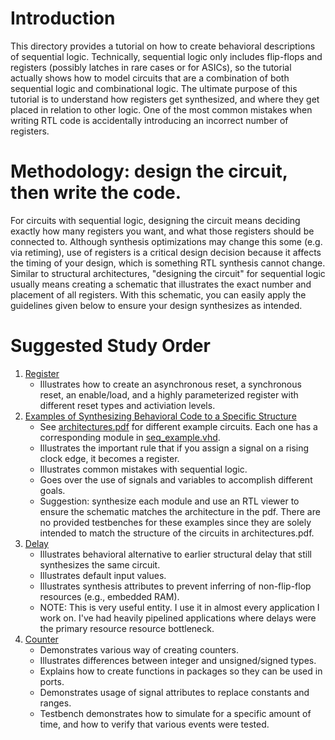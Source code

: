 # Introduction

This directory provides a tutorial on how to create behavioral descriptions of sequential logic. Technically, sequential logic only includes flip-flops and registers
(possibly latches in rare cases or for ASICs), so the tutorial actually shows how to model circuits that are a combination of both sequential logic and
combinational logic. The ultimate purpose of this tutorial is to understand how registers get synthesized, and where they get placed in relation to other logic. One of the most
common mistakes when writing RTL code is accidentally introducing an incorrect number of registers.

# Methodology: design the circuit, then write the code.

For circuits with sequential logic, designing the circuit means deciding exactly how many registers you want, and what those registers should be connected to. Although synthesis 
optimizations may change this some (e.g. via retiming), use of registers is a critical design decision because it affects the timing of your design, which is something RTL 
synthesis cannot change. Similar to structural architectures, "designing the circuit" for sequential logic usually means creating a schematic that illustrates the exact number
and placement of all registers. With this schematic, you can easily apply the guidelines given below to ensure your design synthesizes as intended.

# Suggested Study Order

1. [Register](reg.vhdl)
    - Illustrates how to create an asynchronous reset, a synchronous reset, an enable/load, and a highly parameterized register with different reset types and activiation levels.
1. [Examples of Synthesizing Behavioral Code to a Specific Structure](seq_example.vhd)
    - See [architectures.pdf](architectures.pdf) for different example circuits. Each one has a corresponding module in [seq_example.vhd](seq_example.vhd).
    - Illustrates the important rule that if you assign a signal on a rising clock edge, it becomes a register.
    - Illustrates common mistakes with sequential logic.
    - Goes over the use of signals and variables to accomplish different goals.
    - Suggestion: synthesize each module and use an RTL viewer to ensure the schematic matches the architecture in the pdf. There are no provided testbenches for these examples since they are solely intended to match the structure of the circuits in architectures.pdf. 
1. [Delay](delay.vhd)
    - Illustrates behavioral alternative to earlier structural delay that still synthesizes the same circuit.
    - Illustrates default input values.
    - Illustrates synthesis attributes to prevent inferring of non-flip-flop resources (e.g., embedded RAM).
    - NOTE: This is very useful entity. I use it in almost every application I work on. I've had heavily pipelined applications where delays were the primary resource resource bottleneck.
1. [Counter](counter.vhd)
    - Demonstrates various way of creating counters.
    - Illustrates differences between integer and unsigned/signed types.
    - Explains how to create functions in packages so they can be used in ports.
    - Demonstrates usage of signal attributes to replace constants and ranges.
    - Testbench demonstrates how to simulate for a specific amount of time, and how to verify that various events were tested.
    

